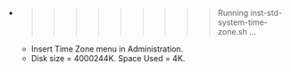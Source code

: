 * >>>>>>>>> Running inst-std-system-time-zone.sh ...
  * Insert Time Zone menu in Administration.
  * Disk size = 4000244K. Space Used = 4K.
